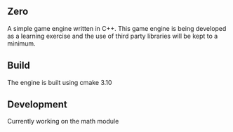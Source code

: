 ## Zero
A simple game engine written in C++. This game engine is being developed as a 
learning exercise and the use of third party libraries will be kept to a minimum. 

## Build
The engine is built using cmake 3.10

## Development
Currently working on the math module

